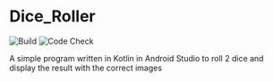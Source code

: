 # Dice_Roller
![Build](https://github.com/XenioxYT/DiceRollerWithImages/actions/workflows/build-app.yml/badge.svg)
![Code Check](https://github.com/XenioxYT/DiceRollerWithImages/actions/workflows/build-app.yml/badge.svg)

<p>A simple program written in Kotlin in Android Studio to roll 2 dice and display the result with the correct images</p>
